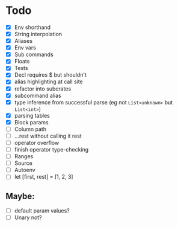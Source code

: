 # Todo
- [x] Env shorthand
- [x] String interpolation
- [x] Aliases
- [x] Env vars
- [x] Sub commands
- [x] Floats
- [x] Tests
- [x] Decl requires $ but shouldn't
- [x] alias highlighting at call site
- [x] refactor into subcrates
- [x] subcommand alias
- [x] type inference from successful parse (eg not `List<unknown>` but `List<int>`)
- [x] parsing tables
- [x] Block params
- [ ] Column path
- [ ] ...rest without calling it rest
- [ ] operator overflow
- [ ] finish operator type-checking
- [ ] Ranges
- [ ] Source
- [ ] Autoenv
- [ ] let [first, rest] = [1, 2, 3]
  
## Maybe: 
- [ ] default param values?
- [ ] Unary not?
